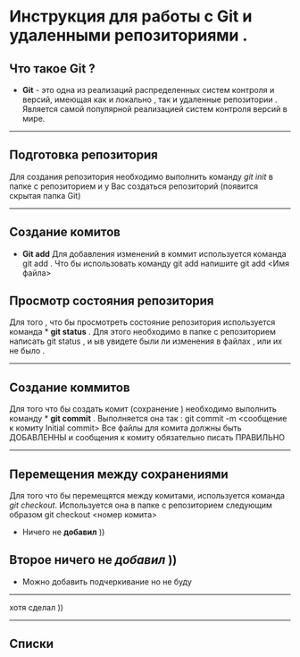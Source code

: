 # Инструкция для работы с Git и удаленными репозиториями .
## Что такое Git ?
* **Git** - это одна из реализаций распределенных систем контроля и версий,
имеющая как и локально , так и удаленные репозитории . 
Является самой популярной реализацией систем 
контроля версий в мире.
***

## Подготовка репозитория
Для создания репозитория необходимо выполнить
команду *git init* в папке с репозиторием и у
Вас создаться репозиторий (появится скрытая папка  Git)
***

## Создание комитов
* **Git add**
Для добавления изменений в коммит используется команда git add . Что бы использовать команду git add напишите  git add <Имя файла>

## Просмотр состояния репозитория
Для того , что бы просмотреть состояние репозитория используется команда * **git status** . Для этого необходимо в папке с репозиторием написать git status , и ыв увидете были ли изменения в файлах , или их не было .
***
## Создание коммитов
Для того что бы создать комит (сохранение ) необходимо выполнить команду * **git commit** . Выполняется она так : git commit -m <сообщение к комиту Initial commit> Все файлы для комита должны быть ДОБАВЛЕННЫ и сообщения к комиту обязательно писать ПРАВИЛЬНО
***
## Перемещения между сохранениями
Для того что бы перемещятся между комитами, используется команда *git checkout*. Используется она в папке с репозиторием следующим образом git checkout <номер комита>

* Ничего не **добавил** ))

## Второе ничего не *добавил* ))

* Можно добавить подчеркивание но не буду
***
хотя сделал ))

***
## Списки 
 